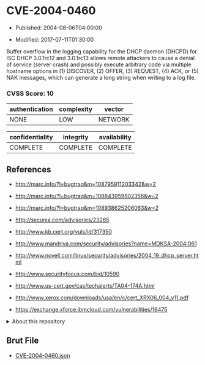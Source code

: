 # CVE-2004-0460

- Published: 2004-08-06T04:00:00

- Modified: 2017-07-11T01:30:00

Buffer overflow in the logging capability for the DHCP daemon (DHCPD) for ISC DHCP 3.0.1rc12 and 3.0.1rc13 allows remote attackers to cause a denial of service (server crash) and possibly execute arbitrary code via multiple hostname options in (1) DISCOVER, (2) OFFER, (3) REQUEST, (4) ACK, or (5) NAK messages, which can generate a long string when writing to a log file.

### CVSS Score: **10**

| authentication | complexity | vector |
| --- | --- | --- |
| NONE | LOW | NETWORK |

| confidentiality | integrity | availability |
| --- | --- | --- |
| COMPLETE | COMPLETE | COMPLETE |

## References

* http://marc.info/?l=bugtraq&m=108795911203342&w=2

* http://marc.info/?l=bugtraq&m=108843959502356&w=2

* http://marc.info/?l=bugtraq&m=108938625206063&w=2

* http://secunia.com/advisories/23265

* http://www.kb.cert.org/vuls/id/317350

* http://www.mandriva.com/security/advisories?name=MDKSA-2004:061

* http://www.novell.com/linux/security/advisories/2004_19_dhcp_server.html

* http://www.securityfocus.com/bid/10590

* http://www.us-cert.gov/cas/techalerts/TA04-174A.html

* http://www.xerox.com/downloads/usa/en/c/cert_XRX06_004_v11.pdf

* https://exchange.xforce.ibmcloud.com/vulnerabilities/16475

<details>
<summary>About this repository</summary> 

  This repository is part of the project [Live Hack CVE](https://github.com/Live-Hack-CVE). Main website can be found [www.live-hack.org](https://www.live-hack.org) 
  
  Made by [Sn0wAlice](https://github.com/Sn0wAlice) for the people that care about security and need to have a feed of the latest CVEs. Hope you enjoy it, don't forget to star the repo and follow me on [Twitter](https://twitter.com/Sn0wAlice) and [Github](https://github.com/Sn0wAlice). And that is my [personnal website](https://www.alice-snow.me/)

  - [Home Page](https://github.com/Live-Hack-CVE)
  - [Framework](https://github.com/Live-Hack-CVE/cve-framework)
  - [CVE database](https://github.com/Live-Hack-CVE/full_database)
  - [Changelog](https://github.com/Live-Hack-CVE/Changelog)
</details>

## Brut File

* [CVE-2004-0460.json](https://raw.githubusercontent.com/Live-Hack-CVE/full_database/main/cves/2004/CVE-2004-0460.json)

